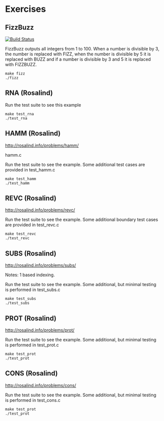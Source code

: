 Exercises
=========


FizzBuzz
--------

[![Build Status](https://travis-ci.com/23jodys/exercise.svg?branch=master)](https://travis-ci.com/23jodys/exercise)

FizzBuzz outputs all integers from 1 to 100. When a number is divisible by 3, the number is replaced with FIZZ, when the number is divisible by 5 it is replaced with BUZZ and if a number is divisible by 3 and 5 it is replaced with FIZZBUZZ.

```
make fizz
./fizz
```

RNA (Rosalind)
--------------

Run the test suite to see this example

```
make test_rna
./test_rna
```

HAMM (Rosalind)
---------------

http://rosalind.info/problems/hamm/

hamm.c

Run the test suite to see the example. Some additional test cases are provided in test_hamm.c

```
make test_hamm
./test_hamm
```

REVC (Rosalind)
---------------

http://rosalind.info/problems/revc/

Run the test suite to see the example. Some additional boundary test cases are provided in test_revc.c

```
make test_revc
./test_revc
```

SUBS (Rosalind)
---------------

http://rosalind.info/problems/subs/

Notes: 1 based indexing.

Run the test suite to see the example. Some additional, but minimal testing is performed in test_subs.c

```
make test_subs
./test_subs
```

PROT (Rosalind)
---------------

http://rosalind.info/problems/prot/


Run the test suite to see the example. Some additional, but minimal testing is performed in test_prot.c

```
make test_prot
./test_prot
```

CONS (Rosalind)
---------------

http://rosalind.info/problems/cons/


Run the test suite to see the example. Some additional, but minimal testing is performed in test_cons.c

```
make test_prot
./test_prot
```
